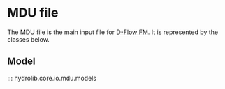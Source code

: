 # MDU file
The MDU file is the main input file for [D-Flow FM](glossary.md#d-flow-fm).
It is represented by the classes below.

## Model
::: hydrolib.core.io.mdu.models
